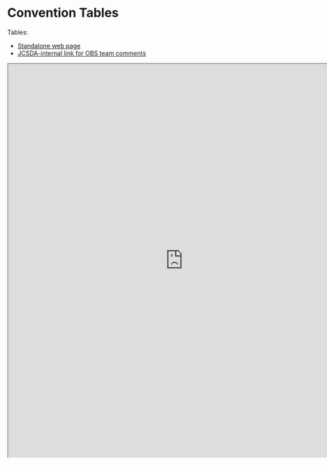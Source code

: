 # Convention Tables

Tables:

- [Standalone web page](https://docs.google.com/spreadsheets/d/e/2PACX-1vRvM7vLTsUZs-xJZHha1vZDQZyFSrybKfNvN9lIFJY6yB2MQDmBH_MofWha2R7uhPl6frKKbGDQmd0g/pubhtml)
- [JCSDA-internal link for OBS team comments](https://docs.google.com/spreadsheets/d/1fHb2QIHOwgp4d6plyn9Dj9HZFZsDRxcPaUV6hdTb5BU)


<iframe src="https://docs.google.com/spreadsheets/d/e/2PACX-1vRvM7vLTsUZs-xJZHha1vZDQZyFSrybKfNvN9lIFJY6yB2MQDmBH_MofWha2R7uhPl6frKKbGDQmd0g/pubhtml?widget=true&amp;headers=false" width="800" height="900"></iframe>

